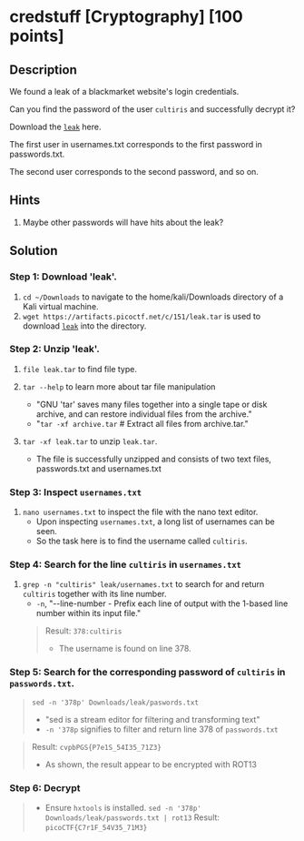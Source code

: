 # credstuff [Cryptography] [100 points]

## Description 

We found a leak of a blackmarket website's login credentials. 

Can you find the password of the user `cultiris` and successfully decrypt it?

Download the [`leak`](https://artifacts.picoctf.net/c/151/leak.tar) here.

The first user in usernames.txt corresponds to the first password in passwords.txt. 

The second user corresponds to the second password, and so on.

## Hints

1. Maybe other passwords will have hits about the leak?

## Solution

### Step 1: Download 'leak'.
1. `cd ~/Downloads` to navigate to the home/kali/Downloads directory of a Kali virtual machine.
2. `wget https://artifacts.picoctf.net/c/151/leak.tar` is used to download [`leak`](https://artifacts.picoctf.net/c/151/leak.tar) into the directory.

### Step 2: Unzip 'leak'.
1. `file leak.tar` to find file type.
2. `tar --help` to learn more about tar file manipulation

   * "GNU 'tar' saves many files together into a single tape or disk archive, and can restore individual files from the archive."
   * "`tar -xf archive.tar`          # Extract all files from archive.tar."  

3. `tar -xf leak.tar` to unzip `leak.tar`.
   * The file is successfully unzipped and consists of two text files, passwords.txt and usernames.txt

### Step 3: Inspect `usernames.txt`
1. `nano usernames.txt` to inspect the file with the nano text editor.
   * Upon inspecting `usernames.txt`, a long list of usernames can be seen.
   * So the task here is to find the username called `cultiris`.

### Step 4: Search for the line `cultiris` in `usernames.txt`
1. `grep -n "cultiris" leak/usernames.txt` to search for and return `cultiris` together with its line number.
   * `-n`, "--line-number - Prefix each line of output with the 1-based line number within its input file."
    >
    > Result: `378:cultiris` 
    >   * The username is found on line 378.

### Step 5: Search for the corresponding password of `cultiris` in `passwords.txt`.

> `sed -n '378p' Downloads/leak/paswords.txt`
> * "sed is a stream editor for filtering and transforming text"
> * `-n '378p` signifies to filter and return line 378 of `passwords.txt`
 
> Result: `cvpbPGS{P7e1S_54I35_71Z3}`
> * As shown, the result appear to be encrypted with ROT13

### Step 6: Decrypt
> * Ensure `hxtools` is installed.
> `sed -n '378p' Downloads/leak/passwords.txt | rot13` 
> Result: `picoCTF{C7r1F_54V35_71M3}`
